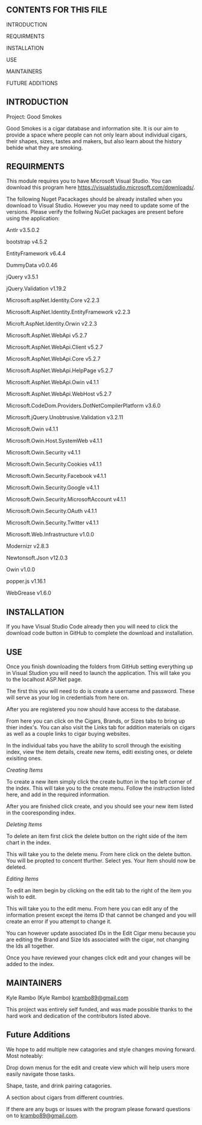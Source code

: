 CONTENTS FOR THIS FILE
----------------------
INTRODUCTION

REQUIRMENTS

INSTALLATION

USE

MAINTAINERS

FUTURE ADDITIONS	

INTRODUCTION
-------------

Project: Good Smokes

Good Smokes is a cigar database and information site. It is our aim to provide a space where people can not only learn about individual cigars, their shapes, sizes, tastes and makers, 
but also learn about the history behide what they are smoking.


REQUIRMENTS
------------
This module requires you to have Microsoft Visual Studio. You can download this program here https://visualstudio.microsoft.com/downloads/.

The following Nuget Pacackages should be already installed when you download to Visual Studio. However you may need to update some of the versions. 
Please verify the follwing NuGet packages are present before using the application:

Antlr v3.5.0.2

bootstrap v4.5.2

EntityFramework v6.4.4

DummyData v0.0.46

jQuery v3.5.1

jQuery.Validation v1.19.2

Microsoft.aspNet.Identity.Core v2.2.3

Microsoft.AspNet.Identity.EntityFramework v2.2.3

Microft.AspNet.Identity.Orwin v2.2.3

Microsoft.AspNet.WebApi v5.2.7

Microsoft.AspNet.WebApi.Client v5.2.7

Microsoft.AspNet.WebApi.Core v5.2.7

Microsoft.AspNet.WebApi.HelpPage v5.2.7

Microsoft.AspNet.WebApi.Owin v4.1.1

Microsoft.AspNet.WebApi.WebHost v5.2.7

Microsoft.CodeDom.Providers.DotNetCompilerPlatform v3.6.0

Microsoft.jQuery.Unobtrusive.Validation v3.2.11

Microsoft.Owin v4.1.1

Microsoft.Owin.Host.SystemWeb v4.1.1

Microsoft.Owin.Security v4.1.1

Microsoft.Owin.Security.Cookies v4.1.1

Microsoft.Owin.Security.Facebook v4.1.1

Microsoft.Owin.Security.Google v4.1.1

Microsoft.Owin.Security.MicrosoftAccount v4.1.1

Microsoft.Owin.Security.OAuth v4.1.1

Microsoft.Owin.Security.Twitter v4.1.1

Microsoft.Web.Infrastructure v1.0.0

Modernizr v2.8.3

Newtonsoft.Json v12.0.3

Owin v1.0.0

popper.js v1.16.1

WebGrease v1.6.0


INSTALLATION
------------

If you have Visual Studio Code already then you will need to click the download code button in GitHub to complete the download and installation.


USE
----------

Once you finish downloading the folders from GitHub setting everything up in Visual Studion you will need to launch the application. This will take you to the localhost ASP.Net page.

The first this you will need to do is create a username and password. These will serve as your log in credentials from here on.

After you are registered you now should have access to the database. 

From here you can click on the Cigars, Brands, or Sizes tabs to bring up thier index's. You can also visit the Links tab for addition materials on cigars as well as a couple links to cigar buying websites.

In the individual tabs you have the ability to scroll through the exisiting index, view the item details, create new items, editi existing ones, or delete exisiting ones.

*Creating Items*

To create a new item simply click the create button in the top left corner of the index. This will take you to the create menu. Follow the instruction listed here, and add in the required information.

After you are finished click create, and you should see your new item listed in the cooresponding index.

*Deleting Items*

To delete an item first click the delete button on the right side of the item chart in the index. 

This will take you to the delete menu. From here click on the delete button. You will be propted to concent tfurther. Select yes. Your Item should now be deleted.

*Editing Items*

To edit an item begin by clicking on the edit tab to the right of the item you wish to edit.

This will take you to the edit menu. From here you can edit any of the information present except the items ID that cannot be changed and you will create an error if you attempt to change it. 

You can however update associated IDs in the Edit Cigar menu because you are editing the Brand and Size Ids associated with the cigar, not changing the Ids all together.

Once you have reviewed your changes click edit and your changes will be added to the index.

MAINTAINERS
---------------------

Kyle Rambo (Kyle Rambo) krambo89@gmail.com

This project was entirely self funded, and was made possible thanks to the hard work and dedication of the contributors listed above.

Future Additions
-------------

We hope to add multiple new catagories and style changes moving forward. Most noteably:

Drop down menus for the edit and create view which will help users more easily navigate those tasks.

Shape, taste, and drink pairing catagories.

A section about cigars from different countries.



If there are any  bugs or issues with the program please forward questions on to krambo89@gmail.com.

